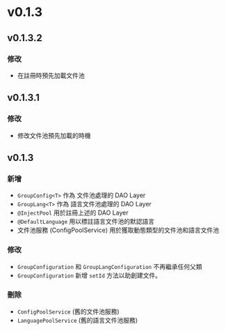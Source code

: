# v0.1.3

## v0.1.3.2

### 修改

* 在註冊時預先加載文件池

## v0.1.3.1

### 修改

* 修改文件池預先加載的時機

## v0.1.3

### 新增

* `GroupConfig<T>` 作為 文件池處理的 DAO Layer
* `GroupLang<T>` 作為 語言文件池處理的 DAO Layer
* `@InjectPool` 用於註冊上述的 DAO Layer
* `@DefaultLanguage` 用以標註語言文件池的默認語言
* 文件池服務 (ConfigPoolService) 用於獲取動態類型的文件池和語言文件池

### 修改

* `GroupConfiguration` 和 `GroupLangConfiguration` 不再繼承任何父類
* `GroupConfiguration` 新增 `setId` 方法以助創建文件。

### 刪除

* `ConfigPoolService` (舊的文件池服務)
* `LanguagePoolService` (舊的語言文件池服務)
